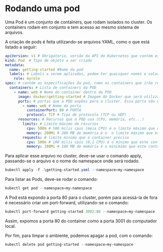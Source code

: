 Rodando uma pod
===============

Uma Pod é um conjunto de containers, que rodam isolados no cluster. Os containers rodam em conjunto e tem acesso ao mesmo sistema de arquivos.

A criação de pods é feita utilizando-se arquivos YAML, como o que está listado a seguir:

```YAML
apiVersion: v1 # Obrigatorio, versão da API do Kubernetes que contém esse recursos
kind: Pod  # Tipo de objeto a ser criado
metadata:
  name: getting-started #Nome da pod
  labels: # Labels a serem aplicados, podem ter quaisquer nomes e valores
    role: myrole
spec: # contém as especificações da pod, como os containers que irão rodar, recursos, discos, etc...
  containers: # Lista de containers da POD
    - name: web # Nome do container dentro da POD
      image: docker/getting-started # Imagem do Docker que será utilizado
      ports: # portas que a POD expões para o cluster. Essa porta não é acessível fora do cluster
        - name: web # Nome da porta
          containerPort: 80 # PORTA
          protocol: TCP # Tipo de protocolo (TCP ou UDP)
      resources: # Recursos que a POD usa (CPU, memória, etc...)
        limits: # Limite máximo de recursos
          cpu: 500m # 500 milis cpus (meia CPU) é o limite máximo que este container pode usar
          memory: 200Mi # 200 MB de memória é o  o limite máximo que este container pode usar
        requests: # limite mínimo que o container precisa
          cpu: 100m # 100 milis cpis (0,1 CPU) é o mínimo que este container precisa ter reservado
          memory: 100Mi # 100 MB de memória é o mínimimo que este container precisa ter reservado
```

Para aplicar esse arquivo no cluster, deve-se usar o comando apply, passando-se o arquivo e o nome do namespace onde será rodado.

```Powershell
kubectl apply -f .\getting-started.yaml --namespace=my-namespace
```

Para listar as Pods, deve-se rodar o comando:

```Powershell
kubectl get pod --namespace=my-namespace
```

A Pod está expondo a porta 80 para o cluster, porém para acessá-la de fora é necessário criar um port-forward, utilizando-se o comando:

```Powershell
kubectl port-forward getting-started 3002:80 --namespace=my-namespace
```

Assim, expomos a porta 80 do container como a porta 3001 do computador local.

Por fim, para limpar o ambiente, podemos apagar a pod, com o comando:

```Powershell
kubectl delete pod getting-started --namespace=my-namespace
```
